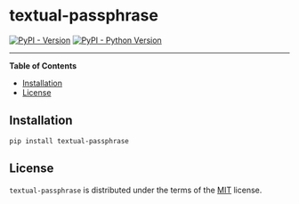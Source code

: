 # textual-passphrase

[![PyPI - Version](https://img.shields.io/pypi/v/textual-passphrase.svg)](https://pypi.org/project/textual-passphrase)
[![PyPI - Python Version](https://img.shields.io/pypi/pyversions/textual-passphrase.svg)](https://pypi.org/project/textual-passphrase)

-----

**Table of Contents**

- [Installation](#installation)
- [License](#license)

## Installation

```console
pip install textual-passphrase
```

## License

`textual-passphrase` is distributed under the terms of the [MIT](https://spdx.org/licenses/MIT.html) license.
